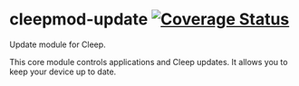 # cleepmod-update [![Coverage Status](https://coveralls.io/repos/github/tangb/cleepmod-update/badge.svg?branch=master)](https://coveralls.io/github/tangb/cleepmod-update?branch=master)

Update module for Cleep.

This core module controls applications and Cleep updates. It allows you to keep your device up to date.
